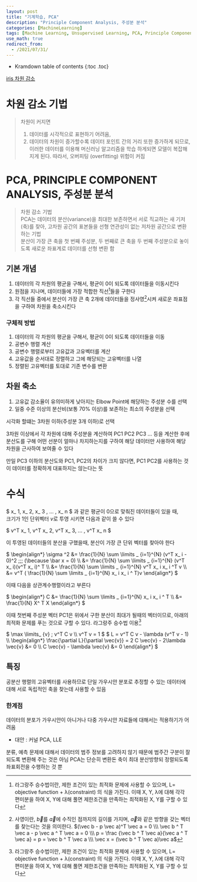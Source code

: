```yaml
---
layout: post
title: "기계학습, PCA"
description: "Principle Component Analysis, 주성분 분석"
categories: [MachineLearning]
tags: [Machine Learning, Unsupervised Learning, PCA, Principle Component Analysis]
use_math: true
redirect_from:
  - /2021/07/31/
---
```


* Kramdown table of contents
{:toc .toc}      


[iris 차원 감소](https://makeit.tistory.com/157)

# 차원 감소 기법

> 차원이 커지면            
> 1. 데이터를 시각적으로 표현하기 어려움,             
> 2. 데이터의 차원이 증가할수록 데이터 포인트 간의 거리 또한 증가하게 되므로, 이러한 데이터를 이용해 머신러닝 알고리즘을 학습 하게되면 모델이 복잡해지게 된다. 따라서, 오버피팅 (overfitting) 위험이 커짐


# PCA, PRINCIPLE COMPONENT ANALYSIS, 주성분 분석

> 차원 감소 기법            
> PCA는 데이터의 분산(variance)을 최대한 보존하면서 서로 직교하는 새 기저(축)를 찾아, 고차원 공간의 표본들을 선형 연관성이 없는 저차원 공간으로 변환하는 기법                
> 분산이 가장 큰 축을 첫 번째 주성분, 두 번째로 큰 축을 두 번째 주성분으로 놓이도록 새로운 좌표계로 데이터를 선형 변환 함


## 기본 개념

1. 데이터의 각 차원의 평균을 구해서, 평균이 0이 되도록 데이터들을 이동시킨다
2. 원점을 지나며, 데이터들에 가장 적합한 직선[^1]들을 구한다
3. 각 직선들 중에서 분산이 가장 큰 축 2개에 데이터들을 정사영[^0]시켜 새로운 좌표점을 구하여 차원을 축소시킨다


### 구체적 방법

1. 데이터의 각 차원의 평균을 구해서, 평균이 0이 되도록 데이터들을 이동
2. 공변수 행렬 계산
3. 공변수 행렬로부터 고유값과 고유벡터를 계산
4. 고유값을 순서대로 정렬하고 그에 해당되는 고유벡터를 나열
5. 정렬된 고유벡터를 토대로 기존 변수를 변환


## 차원 축소      

1. 고유값 감소율이 유의미하게 낮아지는 Elbow Point에 해당하는 주성분 수를 선택
2. 일중 수준 이상의 분산비(보통 70% 이상)를 보존하는 최소의 주성분을 선택

시각화 할떄는 3차원 이하(주성분 3개 이하)로 선택

3차원 이상에서 각 차원에 대해 주성분을 계산하여 PC1 PC2 PC3 ... 등을 계산한 후에
분산도를 구해 어떤 선분이 얼마나 차지하는지를 구하여 해당 데이터만 사용하여 해당 차원을 근사하여 보여줄 수 있다

만일 PC3 이하의 분산도와 PC1, PC2의 차이가 크지 않다면, PC1 PC2를 사용하는 것이 데이터를 정확하게 대표하지는 않는다는 뜻


# 수식

$ x_ 1, x_ 2, x_ 3 , ... , x_ n $ 과 같은 평균이 0으로 맞춰진 데이터들이 있을 때,    
크기가 1인 단위벡터 $v$로 투영 시키면 다음과 같이 쓸 수 있다

$ v^T x_ 1, v^T x_ 2, v^T x_ 3, ... , v^T x_ n $

이 투영된 데이터들의 분산을 구했을때, 분산이 가장 큰 단위 벡터를 찾아야 한다

$
\begin{align\*}
\sigma ^2 &= \frac{1}{N} \sum \limits _ {i=1}^{N} (v^T x_ i - 0)^2  \;\;\; (\because \bar x = 0) \\\ 
 &= \frac{1}{N} \sum \limits _ {i=1}^{N} (v^T x_ i)(v^T x_ i)^ T \\\ 
 &= \frac{1}{N} \sum \limits _ {i=1}^{N} v^T x_ i x_ i ^T v \\\ 
 &= v^T ( \frac{1}{N} \sum \limits _ {i=1}^{N} x_ i x_ i ^ T)v
\end{align\*}
$

이때 다음을 상관계수행렬이라고 부른다

$
\begin{align\*}
C &= \frac{1}{N} \sum \limits _ {i=1}^{N} x_ i x_ i ^ T \\\ 
 &= \frac{1}{N} X^ T X
\end{align\*}
$

이때 첫번째 주성분 벡터 PC1은 위에서 구한 분산이 최대가 될때의 벡터이므로, 아래의 최적화 문제를 푸는 것으로 구할 수 있다. 라그랑주 승수법 이용[^1]

$
\max \limits_ {v} \; v^T C v   \\\ 
v^T v = 1
$
$
L =  v^T C v - \lambda (v^T v - 1) \\\ 
\begin{align\*}
 \frac{\partial L}{\partial \vec{v}} = 2 C \vec{v} - 2\lambda \vec{v} &= 0 \\\ 
C \vec{v} - \lambda \vec{v} &= 0
\end{align\*}
$

## 특징

공분산 행렬의 고유벡터를 사용하므로 단일 가우시안 분포로 추정할 수 있는 데이터에 대해 서로 독립적인 축을 찾는데 사용할 수 있음


### 한계점

데이터의 분포가 가우시안이 아니거나 다중 가우시안 자료들에 대해서는 적용하기가 어려움
- 대안 : 커널 PCA, LLE

분류, 예측 문제에 대해서 데이터의 범주 정보를 고려하지 않기 때문에 범주간 구분이 잘 되도록 변환해 주는 것은 아님
PCA는 단순히 변환돈 축이 최대 분산방향되 정렬되도록 좌표회전을 수행하는 것 뿐


[^0]: 사영이란, $\vec b$를 $\vec a$에 수직인 점까지의 길이를 가지며, $\vec a$와 같은 방향을 갖는 벡터를 찾는다는 것을 의미한다. $(\vec b - p \vec a)^T \vec a = 0 \\\ \vec b ^ T \vec a - p \vec a ^ T \vec a = 0 \\\ p = \frac {\vec b ^ T \vec a}{\vec a ^ T \vec a} = p = \vec b ^ T \vec a \\\ \vec x = (\vec b ^ T \vec a)\vec a$
[^1]: 라그랑주 승수법이란, 제한 조건이 있는 최적화 문제에 사용할 수 있으며, L= objective function + λ(constraint) 의 식을 가진다. 이때 X, Y, λ에 대해 각각 편미분을 하여 X, Y에 대해 풀면 제한조건을 만족하는 최적화된 X, Y를 구할 수 있다
